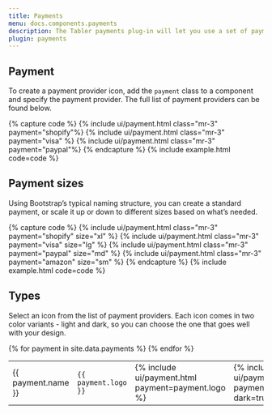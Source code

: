 ```yaml
---
title: Payments
menu: docs.components.payments
description: The Tabler payments plug-in will let you use a set of payment provider icons to facilitate the payment process and make it more-user friendly.
plugin: payments
---
```



## Payment

To create a payment provider icon, add the `payment` class to a component and specify the payment provider. The full list of payment providers can be found below.

{% capture code %}
{% include ui/payment.html class="mr-3" payment="shopify"%}
{% include ui/payment.html class="mr-3" payment="visa" %}
{% include ui/payment.html class="mr-3" payment="paypal"%}
{% endcapture %}
{% include example.html code=code %}


## Payment sizes

Using Bootstrap’s typical naming structure, you can create a standard payment, or scale it up or down to different sizes based on what’s needed.

{% capture code %}
{% include ui/payment.html class="mr-3" payment="shopify" size="xl" %}
{% include ui/payment.html class="mr-3" payment="visa" size="lg" %}
{% include ui/payment.html class="mr-3" payment="paypal" size="md" %}
{% include ui/payment.html class="mr-3" payment="amazon" size="sm" %}
{% endcapture %}
{% include example.html code=code %}


## Types

Select an icon from the list of payment providers. Each icon comes in two color variants - light and dark, so you can choose the one that goes well with your design.

<table class="table-vcenter">
{% for payment in site.data.payments %}
<tr>
    <td>{{ payment.name }}</td>
    <td><code>{{ payment.logo }}</code></td>
    <td class="w-1">{% include ui/payment.html payment=payment.logo %}</td>
    <td class="w-1">{% include ui/payment.html payment=payment.logo dark=true %}</td>
</tr>
{% endfor %}
</table>
